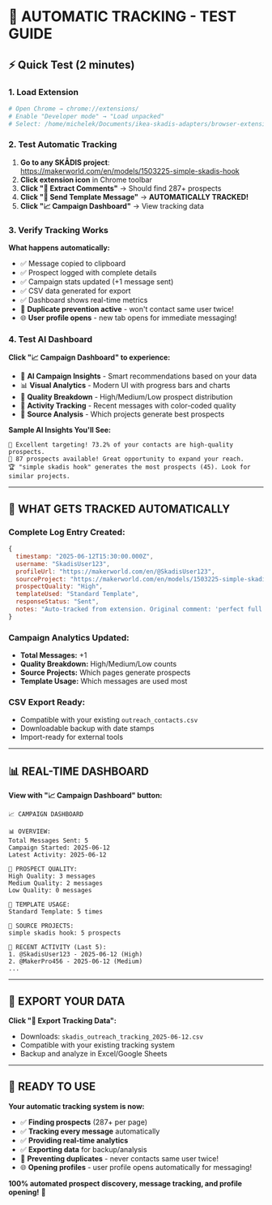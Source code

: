 # 🧪 AUTOMATIC TRACKING - TEST GUIDE

## ⚡ Quick Test (2 minutes)

### 1. Load Extension

```bash
# Open Chrome → chrome://extensions/
# Enable "Developer mode" → "Load unpacked"
# Select: /home/michelek/Documents/ikea-skadis-adapters/browser-extension-prototype/
```

### 2. Test Automatic Tracking

1. **Go to any SKÅDIS project**: <https://makerworld.com/en/models/1503225-simple-skadis-hook>
2. **Click extension icon** in Chrome toolbar
3. **Click "💬 Extract Comments"** → Should find 287+ prospects
4. **Click "📧 Send Template Message"** → **AUTOMATICALLY TRACKED!**
5. **Click "📈 Campaign Dashboard"** → View tracking data

### 3. Verify Tracking Works

**What happens automatically:**

- ✅ Message copied to clipboard
- ✅ Prospect logged with complete details
- ✅ Campaign stats updated (+1 message sent)
- ✅ CSV data generated for export
- ✅ Dashboard shows real-time metrics
- 🚫 **Duplicate prevention active** - won't contact same user twice!
- 🌐 **User profile opens** - new tab opens for immediate messaging!

### 4. Test AI Dashboard

**Click "📈 Campaign Dashboard" to experience:**

- 🤖 **AI Campaign Insights** - Smart recommendations based on your data
- 📊 **Visual Analytics** - Modern UI with progress bars and charts  
- 🎯 **Quality Breakdown** - High/Medium/Low prospect distribution
- 📅 **Activity Tracking** - Recent messages with color-coded quality
- 🚀 **Source Analysis** - Which projects generate best prospects

**Sample AI Insights You'll See:**

```text
🎯 Excellent targeting! 73.2% of your contacts are high-quality prospects.
💎 87 prospects available! Great opportunity to expand your reach.
🏆 "simple skadis hook" generates the most prospects (45). Look for similar projects.
```

---

## 🎯 WHAT GETS TRACKED AUTOMATICALLY

### **Complete Log Entry Created:**

```javascript
{
  timestamp: "2025-06-12T15:30:00.000Z",
  username: "SkadisUser123",
  profileUrl: "https://makerworld.com/en/@SkadisUser123",
  sourceProject: "https://makerworld.com/en/models/1503225-simple-skadis-hook",
  prospectQuality: "High",
  templateUsed: "Standard Template",
  responseStatus: "Sent",
  notes: "Auto-tracked from extension. Original comment: 'perfect full plate print'..."
}
```

### **Campaign Analytics Updated:**

- **Total Messages:** +1
- **Quality Breakdown:** High/Medium/Low counts
- **Source Projects:** Which pages generate prospects
- **Template Usage:** Which messages are used most

### **CSV Export Ready:**

- Compatible with your existing `outreach_contacts.csv`
- Downloadable backup with date stamps
- Import-ready for external tools

---

## 📊 REAL-TIME DASHBOARD

**View with "📈 Campaign Dashboard" button:**

```text
📈 CAMPAIGN DASHBOARD

📊 OVERVIEW:
Total Messages Sent: 5
Campaign Started: 2025-06-12
Latest Activity: 2025-06-12

🎯 PROSPECT QUALITY:
High Quality: 3 messages
Medium Quality: 2 messages
Low Quality: 0 messages

📝 TEMPLATE USAGE:
Standard Template: 5 times

🚀 SOURCE PROJECTS:
simple skadis hook: 5 prospects

📅 RECENT ACTIVITY (Last 5):
1. @SkadisUser123 - 2025-06-12 (High)
2. @MakerPro456 - 2025-06-12 (Medium)
...
```

---

## 💾 EXPORT YOUR DATA

**Click "💾 Export Tracking Data":**

- Downloads: `skadis_outreach_tracking_2025-06-12.csv`
- Compatible with your existing tracking system
- Backup and analyze in Excel/Google Sheets

---

## 🚀 READY TO USE

**Your automatic tracking system is now:**

- ✅ **Finding prospects** (287+ per page)
- ✅ **Tracking every message** automatically
- ✅ **Providing real-time analytics**
- ✅ **Exporting data** for backup/analysis
- 🚫 **Preventing duplicates** - never contacts same user twice!
- 🌐 **Opening profiles** - user profile opens automatically for messaging!

**100% automated prospect discovery, message tracking, and profile opening!** 🎉
